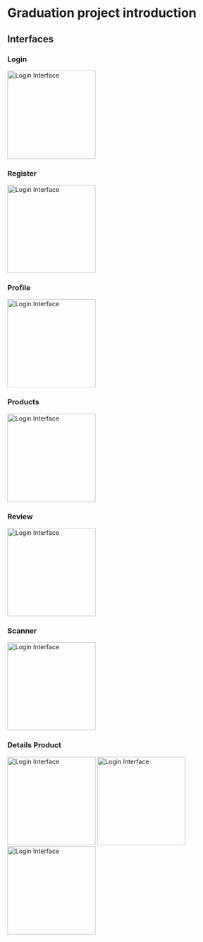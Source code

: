 # Graduation project introduction

## Interfaces

### Login
<img src="Images/Login.jpg" width="200" alt="Login Interface"/>

### Register
<img src="Images/Register.jpg" width="200" alt="Login Interface"/>

### Profile
<img src="Images/Profile.jpg" width="200" alt="Login Interface"/>

### Products
<img src="Images/Products.jpg" width="200" alt="Login Interface"/>

### Review
<img src="Images/review.jpg" width="200" alt="Login Interface"/>

### Scanner
<img src="Images/Scan.jpg" width="200" alt="Login Interface"/>

### Details Product
<img src="Images/start.jpg" width="200" alt="Login Interface"/>
<img src="Images/mid.jpg" width="200" alt="Login Interface"/>
<img src="Images/final.jpg" width="200" alt="Login Interface"/>
